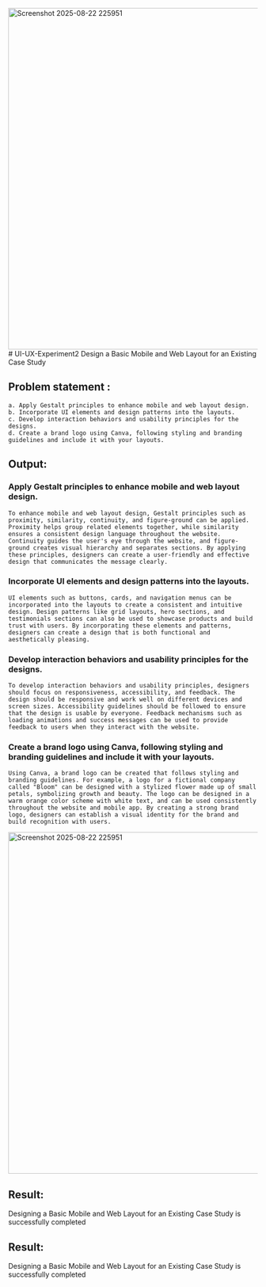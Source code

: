 <img width="681" height="690" alt="Screenshot 2025-08-22 225951" src="https://github.com/user-attachments/assets/1ec1f00d-ade3-4a96-990a-0c7760e465e6" /># UI-UX-Experiment2
Design a Basic Mobile and Web Layout for an Existing Case Study
## Problem statement :
```
a. Apply Gestalt principles to enhance mobile and web layout design.
b. Incorporate UI elements and design patterns into the layouts.
c. Develop interaction behaviors and usability principles for the designs.
d. Create a brand logo using Canva, following styling and branding guidelines and include it with your layouts.

```
## Output:
### Apply Gestalt principles to enhance mobile and web layout design.
```
To enhance mobile and web layout design, Gestalt principles such as proximity, similarity, continuity, and figure-ground can be applied. Proximity helps group related elements together, while similarity ensures a consistent design language throughout the website. Continuity guides the user's eye through the website, and figure-ground creates visual hierarchy and separates sections. By applying these principles, designers can create a user-friendly and effective design that communicates the message clearly.
```
### Incorporate UI elements and design patterns into the layouts.
```
UI elements such as buttons, cards, and navigation menus can be incorporated into the layouts to create a consistent and intuitive design. Design patterns like grid layouts, hero sections, and testimonials sections can also be used to showcase products and build trust with users. By incorporating these elements and patterns, designers can create a design that is both functional and aesthetically pleasing.
```
### Develop interaction behaviors and usability principles for the designs.
```
To develop interaction behaviors and usability principles, designers should focus on responsiveness, accessibility, and feedback. The design should be responsive and work well on different devices and screen sizes. Accessibility guidelines should be followed to ensure that the design is usable by everyone. Feedback mechanisms such as loading animations and success messages can be used to provide feedback to users when they interact with the website.
```
### Create a brand logo using Canva, following styling and branding guidelines and include it with your layouts.
```
Using Canva, a brand logo can be created that follows styling and branding guidelines. For example, a logo for a fictional company called "Bloom" can be designed with a stylized flower made up of small petals, symbolizing growth and beauty. The logo can be designed in a warm orange color scheme with white text, and can be used consistently throughout the website and mobile app. By creating a strong brand logo, designers can establish a visual identity for the brand and build recognition with users.
```
<img width="681" height="690" alt="Screenshot 2025-08-22 225951" src="https://github.com/user-attachments/assets/e1d925ca-4685-4b2a-86bd-5e5cd9a3540a" />

## Result:
Designing a Basic Mobile and Web Layout for an Existing Case Study is successfully completed

## Result:
Designing a Basic Mobile and Web Layout for an Existing Case Study is successfully completed
